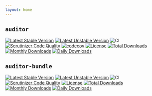 ```yaml
---
layout: home
---
```


## `auditor`
[![Latest Stable Version](https://poser.pugx.org/damienharper/auditor/v/stable)](https://packagist.org/packages/damienharper/auditor)
[![Latest Unstable Version](https://poser.pugx.org/damienharper/auditor/v/unstable)](https://packagist.org/packages/damienharper/auditor)
![CI](https://github.com/DamienHarper/auditor/workflows/CI/badge.svg?branch=master)
[![Scrutinizer Code Quality](https://scrutinizer-ci.com/g/DamienHarper/auditor/badges/quality-score.png?b=master)](https://scrutinizer-ci.com/g/DamienHarper/auditor/?branch=master)
[![codecov](https://codecov.io/gh/DamienHarper/auditor/branch/master/graph/badge.svg)](https://codecov.io/gh/DamienHarper/auditor)
[![License](https://poser.pugx.org/damienharper/auditor/license)](https://packagist.org/packages/damienharper/auditor)
[![Total Downloads](https://poser.pugx.org/damienharper/auditor/downloads)](https://packagist.org/packages/damienharper/auditor)
[![Monthly Downloads](https://poser.pugx.org/damienharper/auditor/d/monthly)](https://packagist.org/packages/damienharper/auditor)
[![Daily Downloads](https://poser.pugx.org/damienharper/auditor/d/daily)](https://packagist.org/packages/damienharper/auditor)

## `auditor-bundle`
[![Latest Stable Version](https://poser.pugx.org/damienharper/auditor-bundle/v/stable)](https://packagist.org/packages/damienharper/auditor-bundle)
[![Latest Unstable Version](https://poser.pugx.org/damienharper/auditor-bundle/v/unstable)](https://packagist.org/packages/damienharper/auditor-bundle)
![CI](https://github.com/DamienHarper/auditor-bundle/workflows/CI/badge.svg?branch=master)
[![Scrutinizer Code Quality](https://scrutinizer-ci.com/g/DamienHarper/auditor-bundle/badges/quality-score.png?b=master)](https://scrutinizer-ci.com/g/DamienHarper/auditor-bundle/?branch=master)
[![License](https://poser.pugx.org/damienharper/auditor-bundle/license)](https://packagist.org/packages/damienharper/auditor-bundle)
[![Total Downloads](https://poser.pugx.org/damienharper/auditor-bundle/downloads)](https://packagist.org/packages/damienharper/auditor-bundle)
[![Monthly Downloads](https://poser.pugx.org/damienharper/auditor-bundle/d/monthly)](https://packagist.org/packages/damienharper/auditor-bundle)
[![Daily Downloads](https://poser.pugx.org/damienharper/auditor-bundle/d/daily)](https://packagist.org/packages/damienharper/auditor-bundle)

